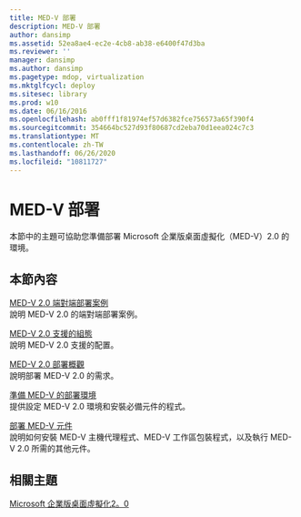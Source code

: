 ```yaml
---
title: MED-V 部署
description: MED-V 部署
author: dansimp
ms.assetid: 52ea8ae4-ec2e-4cb8-ab38-e6400f47d3ba
ms.reviewer: ''
manager: dansimp
ms.author: dansimp
ms.pagetype: mdop, virtualization
ms.mktglfcycl: deploy
ms.sitesec: library
ms.prod: w10
ms.date: 06/16/2016
ms.openlocfilehash: ab0fff1f81974ef57d6382fce756573a65f390f4
ms.sourcegitcommit: 354664bc527d93f80687cd2eba70d1eea024c7c3
ms.translationtype: MT
ms.contentlocale: zh-TW
ms.lasthandoff: 06/26/2020
ms.locfileid: "10811727"
---
```

# MED-V 部署


本節中的主題可協助您準備部署 Microsoft 企業版桌面虛擬化（MED-V）2.0 的環境。

## 本節內容


<a href="" id="end-to-end-deployment-scenario-for-med-v-2-0"></a>[MED-V 2.0 端對端部署案例](end-to-end-deployment-scenario-for-med-v-20.md)  
說明 MED-V 2.0 的端對端部署案例。

<a href="" id="med-v-2-0-supported-configurations"></a>[MED-V 2.0 支援的組態](med-v-20-supported-configurations.md)  
說明 MED-V 2.0 支援的配置。

<a href="" id="med-v-2-0-deployment-overview"></a>[MED-V 2.0 部署概觀](med-v-20-deployment-overview.md)  
說明部署 MED-V 2.0 的需求。

<a href="" id="prepare-the-deployment-environment-for-med-v"></a>[準備 MED-V 的部署環境](prepare-the-deployment-environment-for-med-v.md)  
提供設定 MED-V 2.0 環境和安裝必備元件的程式。

<a href="" id="deploy-the-med-v-components"></a>[部署 MED-V 元件](deploy-the-med-v-components.md)  
說明如何安裝 MED-V 主機代理程式、MED-V 工作區包裝程式，以及執行 MED-V 2.0 所需的其他元件。

## 相關主題


[Microsoft 企業版桌面虛擬化2。0](index.md)

 

 





